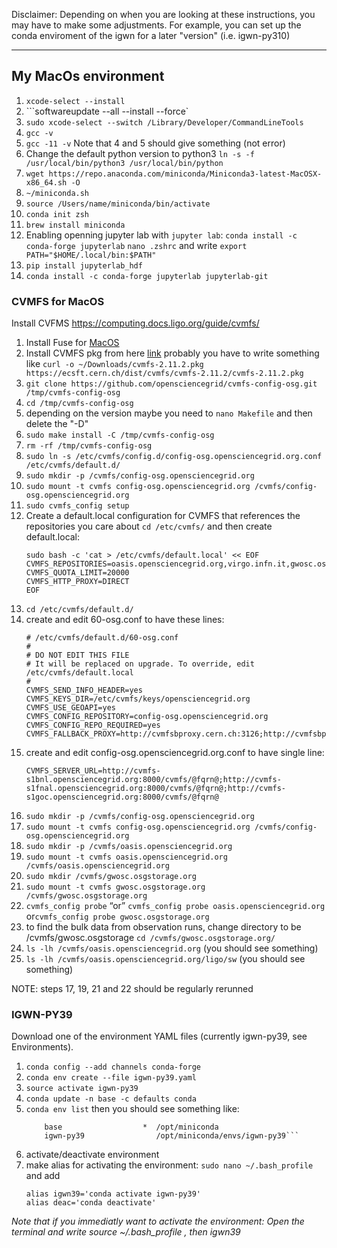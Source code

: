 Disclaimer: Depending on when you are looking at these instructions, you may have to make some adjustments. For example, you can set up the conda enviroment of the igwn for a later "version" (i.e. igwn-py310)
**************************
## My MacOs environment
1. ```xcode-select --install```
2. ```softwareupdate --all --install --force`
3. ```sudo xcode-select --switch /Library/Developer/CommandLineTools```
4. ``` gcc -v ```
5. ```gcc -11 -v```
Note that 4 and 5 should give something (not error)
6. Change the default python version to python3 ```ln -s -f /usr/local/bin/python3 /usr/local/bin/python```
7. ```wget https://repo.anaconda.com/miniconda/Miniconda3-latest-MacOSX-x86_64.sh -O ```
8. ```~/miniconda.sh```
9. ```source /Users/name/miniconda/bin/activate```
10. ```conda init zsh```
11. ```brew install miniconda```
12. Enabling openning jupyter lab with ```jupyter lab```:
    ```conda install -c conda-forge jupyterlab```
    ```nano .zshrc``` and write ```export PATH="$HOME/.local/bin:$PATH"```
13. ```pip install jupyterlab_hdf```
14. ```conda install -c conda-forge jupyterlab jupyterlab-git```

### CVMFS for MacOS
Install CVFMS https://computing.docs.ligo.org/guide/cvmfs/
1. Install Fuse for [MacOS](https://osxfuse.github.io/)
2. Install CVMFS pkg from here [link](https://cernvm.cern.ch/fs/)
    probably you have to write something like ```curl -o ~/Downloads/cvmfs-2.11.2.pkg https://ecsft.cern.ch/dist/cvmfs/cvmfs-2.11.2/cvmfs-2.11.2.pkg```
3. ```git clone https://github.com/opensciencegrid/cvmfs-config-osg.git /tmp/cvmfs-config-osg```
4. ```cd /tmp/cvmfs-config-osg```
5. depending on the version maybe you need to ```nano Makefile``` and then delete the "-D"
6. ```sudo make install -C /tmp/cvmfs-config-osg```
7. ```rm -rf /tmp/cvmfs-config-osg```
8. ```sudo ln -s /etc/cvmfs/config.d/config-osg.opensciencegrid.org.conf /etc/cvmfs/default.d/```
9. ```sudo mkdir -p /cvmfs/config-osg.opensciencegrid.org```
10. ```sudo mount -t cvmfs config-osg.opensciencegrid.org /cvmfs/config-osg.opensciencegrid.org```
11. ```sudo cvmfs_config setup```
12. Create a default.local configuration for CVMFS that references the repositories you care about
    ```cd /etc/cvmfs/``` and then create default.local: 
    ```
    sudo bash -c 'cat > /etc/cvmfs/default.local' << EOF
    CVMFS_REPOSITORIES=oasis.opensciencegrid.org,virgo.infn.it,gwosc.osgstorage.org
    CVMFS_QUOTA_LIMIT=20000
    CVMFS_HTTP_PROXY=DIRECT
    EOF
    ``` 
13. ```cd /etc/cvmfs/default.d/```
14. create and edit 60-osg.conf to have these lines:
    ```
    # /etc/cvmfs/default.d/60-osg.conf
    #
    # DO NOT EDIT THIS FILE
    # It will be replaced on upgrade. To override, edit /etc/cvmfs/default.local
    #
    CVMFS_SEND_INFO_HEADER=yes
    CVMFS_KEYS_DIR=/etc/cvmfs/keys/opensciencegrid.org
    CVMFS_USE_GEOAPI=yes
    CVMFS_CONFIG_REPOSITORY=config-osg.opensciencegrid.org
    CVMFS_CONFIG_REPO_REQUIRED=yes
    CVMFS_FALLBACK_PROXY=http://cvmfsbproxy.cern.ch:3126;http://cvmfsbproxy.fnal.gov:3126
    ```
15. create and edit config-osg.opensciencegrid.org.conf to have single line:
    ```
    CVMFS_SERVER_URL=http://cvmfs-s1bnl.opensciencegrid.org:8000/cvmfs/@fqrn@;http://cvmfs-s1fnal.opensciencegrid.org:8000/cvmfs/@fqrn@;http://cvmfs-s1goc.opensciencegrid.org:8000/cvmfs/@fqrn@
    ```
16. ```sudo mkdir -p /cvmfs/config-osg.opensciencegrid.org```
17. ```sudo mount -t cvmfs config-osg.opensciencegrid.org /cvmfs/config-osg.opensciencegrid.org```
18. ```sudo mkdir -p /cvmfs/oasis.opensciencegrid.org```
19. ```sudo mount -t cvmfs oasis.opensciencegrid.org /cvmfs/oasis.opensciencegrid.org```
20. ```sudo mkdir /cvmfs/gwosc.osgstorage.org```
21. ```sudo mount -t cvmfs gwosc.osgstorage.org /cvmfs/gwosc.osgstorage.org```
22. ```cvmfs_config probe``` “or” ```cvmfs_config probe oasis.opensciencegrid.org``` or```cvmfs_config probe gwosc.osgstorage.org```
23. to find the bulk data from observation runs, change directory to be /cvmfs/gwosc.osgstorage
    ```cd /cvmfs/gwosc.osgstorage.org/```
24. ```ls -lh /cvmfs/oasis.opensciencegrid.org``` (you should see something)
25. ```ls -lh /cvmfs/oasis.opensciencegrid.org/ligo/sw``` (you should see something)

NOTE: steps 17, 19, 21 and 22 should be regularly rerunned

### IGWN-PY39
Download one of the environment YAML files (currently igwn-py39, see Environments).
1. ```conda config --add channels conda-forge```
2. ```conda env create --file igwn-py39.yaml```
3. ```source activate igwn-py39```
4. ```conda update -n base -c defaults conda```
5. ```conda env list```
    then you should see something like:
    ```# conda environments:
        base                  *  /opt/miniconda
        igwn-py39                /opt/miniconda/envs/igwn-py39```
6. activate/deactivate environment
7. make alias for activating the environment:
```sudo nano ~/.bash_profile``` and add
    ```
    alias igwn39='conda activate igwn-py39'
    alias deac='conda deactivate'
    ```
*Note that if you immediatly want to activate the environment: Open the terminal and write source ~/.bash_profile , then igwn39*









